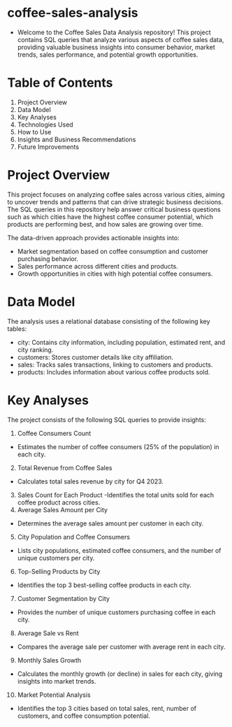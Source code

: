 # coffee-sales-analysis

- Welcome to the Coffee Sales Data Analysis repository! This project contains SQL queries that analyze various aspects of coffee sales data, providing valuable business insights into consumer behavior, market trends, sales performance, and potential growth opportunities.

# Table of Contents
1. Project Overview
2. Data Model
3. Key Analyses
4. Technologies Used
5. How to Use
6. Insights and Business Recommendations
7. Future Improvements

# Project Overview
This project focuses on analyzing coffee sales across various cities, aiming to uncover trends and patterns that can drive strategic business decisions. The SQL queries in this repository help answer critical business questions such as which cities have the highest coffee consumer potential, which products are performing best, and how sales are growing over time.

The data-driven approach provides actionable insights into:

- Market segmentation based on coffee consumption and customer purchasing behavior.
- Sales performance across different cities and products.
- Growth opportunities in cities with high potential coffee consumers.

# Data Model
The analysis uses a relational database consisting of the following key tables:

- city: Contains city information, including population, estimated rent, and city ranking.
- customers: Stores customer details like city affiliation.
- sales: Tracks sales transactions, linking to customers and products.
- products: Includes information about various coffee products sold.

# Key Analyses
The project consists of the following SQL queries to provide insights:

1. Coffee Consumers Count
- Estimates the number of coffee consumers (25% of the population) in each city.
2. Total Revenue from Coffee Sales
- Calculates total sales revenue by city for Q4 2023.
3. Sales Count for Each Product
-Identifies the total units sold for each coffee product across cities.
4. Average Sales Amount per City
- Determines the average sales amount per customer in each city.
5. City Population and Coffee Consumers
- Lists city populations, estimated coffee consumers, and the number of unique customers per city.
6. Top-Selling Products by City
- Identifies the top 3 best-selling coffee products in each city.
7. Customer Segmentation by City
- Provides the number of unique customers purchasing coffee in each city.
8. Average Sale vs Rent
- Compares the average sale per customer with average rent in each city.
9. Monthly Sales Growth
- Calculates the monthly growth (or decline) in sales for each city, giving insights into market trends.
10. Market Potential Analysis
- Identifies the top 3 cities based on total sales, rent, number of customers, and coffee consumption potential.
